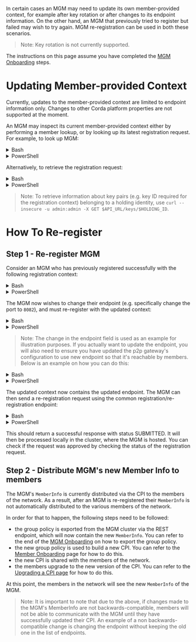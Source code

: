 In certain cases an MGM may need to update its own member-provided context, for example after key rotation or after changes to its endpoint information. On the other hand, an MGM that previously tried to register but failed may wish to try again. MGM re-registration can be used in both these scenarios.

> Note: Key rotation is not currently supported.

The instructions on this page assume you have completed the [MGM Onboarding](https://github.com/corda/corda-runtime-os/wiki/MGM-Onboarding) steps.

# Updating Member-provided Context

Currently, updates to the member-provided context are limited to endpoint information only. Changes to other Corda platform properties are not supported at the moment.

An MGM may inspect its current member-provided context either by performing a member lookup, or by looking up its latest registration request.
For example, to look up MGM:
<details>
<summary>Bash</summary>

```bash
curl --insecure -u admin:admin -X GET $API_URL/members/$HOLDING_ID?O=MGM
```
</details>
<details>
<summary>PowerShell</summary>

```PowerShell
Invoke-RestMethod -SkipCertificateCheck  -Headers @{Authorization=("Basic {0}" -f $AUTH_INFO)} -Uri "$API_URL/members/$HOLDING_ID?O=MGM" | ConvertTo-Json -Depth 4
```
</details>  

Alternatively, to retrieve the registration request:
<details>
<summary>Bash</summary>

```bash
export REGISTRATION_ID=<registration ID>
curl --insecure -u admin:admin -X GET $API_URL/membership/$HOLDING_ID/$REGISTRATION_ID
```
</details>
<details>
<summary>PowerShell</summary>

```PowerShell
$REGISTRATION_ID = <registration ID>
Invoke-RestMethod -SkipCertificateCheck  -Headers @{Authorization=("Basic {0}" -f $AUTH_INFO)} -Uri "$API_URL/membership/$HOLDING_ID/$REGISTRATION_ID"
```
</details>

> Note: To retrieve information about key pairs (e.g. key ID required for the registration context) belonging to a holding identity, use `curl --insecure -u admin:admin -X GET $API_URL/keys/$HOLDING_ID`.

# How To Re-register

## Step 1 - Re-register MGM

Consider an MGM who has previously registered successfully with the following registration context:
<details>
<summary>Bash</summary>

```bash
export REGISTRATION_CONTEXT='{
  "corda.session.keys.0.id": "'$SESSION_KEY_ID'",
  "corda.ecdh.key.id": "'$ECDH_KEY_ID'",
  "corda.group.protocol.registration": "net.corda.membership.impl.registration.dynamic.member.DynamicMemberRegistrationService",
  "corda.group.protocol.synchronisation": "net.corda.membership.impl.synchronisation.MemberSynchronisationServiceImpl",
  "corda.group.protocol.p2p.mode": "Authenticated_Encryption",
  "corda.group.key.session.policy": "Combined",
  "corda.group.pki.session": "NoPKI",
  "corda.group.pki.tls": "Standard",
  "corda.group.tls.type": "OneWay",
  "corda.group.tls.version": "1.3",
  "corda.endpoints.0.connectionURL": "https://'$P2P_GATEWAY_HOST':'$P2P_GATEWAY_PORT'",
  "corda.endpoints.0.protocolVersion": "1",
  "corda.group.trustroot.tls.0" : "'$TLS_CA_CERT'"
}'
```
</details>
<details>
<summary>PowerShell</summary>

```PowerShell
$REGISTRATION_CONTEXT = @{
  'corda.session.keys.0.id': $SESSION_KEY_ID,
  'corda.ecdh.key.id': $ECDH_KEY_ID,
  'corda.group.protocol.registration': "net.corda.membership.impl.registration.dynamic.member.DynamicMemberRegistrationService",
  'corda.group.protocol.synchronisation': "net.corda.membership.impl.synchronisation.MemberSynchronisationServiceImpl",
  'corda.group.protocol.p2p.mode': "Authenticated_Encryption",
  'corda.group.key.session.policy': "Combined",
  'corda.group.pki.session': "NoPKI",
  'corda.group.pki.tls': "Standard",
  'corda.group.tls.type': "OneWay",
  'corda.group.tls.version': "1.3",
  'corda.endpoints.0.connectionURL': "https://$P2P_GATEWAY_HOST:$P2P_GATEWAY_PORT",
  'corda.endpoints.0.protocolVersion': "1",
  'corda.group.trustroot.tls.0' : $TLS_CA_CERT
}
```
</details>

The MGM now wishes to change their endpoint (e.g. specifically change the port to `8082`), and must re-register with the updated context:
<details>
<summary>Bash</summary>

```bash
export REGISTRATION_CONTEXT='{
  "corda.session.keys.0.id": "'$SESSION_KEY_ID'",
  "corda.ecdh.key.id": "'$ECDH_KEY_ID'",
  "corda.group.protocol.registration": "net.corda.membership.impl.registration.dynamic.member.DynamicMemberRegistrationService",
  "corda.group.protocol.synchronisation": "net.corda.membership.impl.synchronisation.MemberSynchronisationServiceImpl",
  "corda.group.protocol.p2p.mode": "Authenticated_Encryption",
  "corda.group.key.session.policy": "Combined",
  "corda.group.pki.session": "NoPKI",
  "corda.group.pki.tls": "Standard",
  "corda.group.tls.type": "OneWay",
  "corda.group.tls.version": "1.3",
  "corda.endpoints.0.connectionURL": "https://'$P2P_GATEWAY_HOST':8082",
  "corda.endpoints.0.protocolVersion": "1",
  "corda.group.trustroot.tls.0" : "'$TLS_CA_CERT'"
}'
```
</details>
<details>
<summary>PowerShell</summary>

```PowerShell
$REGISTRATION_CONTEXT = @{
  'corda.session.keys.0.id': $SESSION_KEY_ID,
  'corda.ecdh.key.id': $ECDH_KEY_ID,
  'corda.group.protocol.registration': "net.corda.membership.impl.registration.dynamic.member.DynamicMemberRegistrationService",
  'corda.group.protocol.synchronisation': "net.corda.membership.impl.synchronisation.MemberSynchronisationServiceImpl",
  'corda.group.protocol.p2p.mode': "Authenticated_Encryption",
  'corda.group.key.session.policy': "Combined",
  'corda.group.pki.session': "NoPKI",
  'corda.group.pki.tls': "Standard",
  'corda.group.tls.type': "OneWay",
  'corda.group.tls.version': "1.3",
  'corda.endpoints.0.connectionURL': "https://$P2P_GATEWAY_HOST:8082",
  'corda.endpoints.0.protocolVersion': "1",
  'corda.group.trustroot.tls.0' : $TLS_CA_CERT
}
```
</details>

> Note: The change in the endpoint field is used as an example for illustration purposes. If you actually want to update the endpoint, you will also need to ensure you have updated the p2p gateway's configuration to use new endpoint so that it's reachable by members. Below is an example on how you can do this:

<details>
<summary>Bash</summary>

```bash
export NEW_CONFIG='{
  "config": { "serversConfiguration":[{"hostAddress":"'$P2P_GATEWAY_HOST'","hostPort":8082,"urlPath":"/"}]},
  "schemaVersion": {
    "major": 1,
    "minor": 0
  },
  "section": "corda.p2p.gateway",
  "version": "'$LATEST_VERSION'"
}'
curl --insecure -u admin:admin -d "$NEW_CONFIG" -X 'PUT' $API_URL/config
```

</details>

<details>
<summary>PowerShell</summary>

```PowerShell
$CONFIG_VERSION = (Invoke-RestMethod -SkipCertificateCheck  -Headers @{Authorization=("Basic {0}" -f $AUTH_INFO)} -Uri "$API_URL/config/corda.p2p.gateway").version
Invoke-RestMethod -SkipCertificateCheck  -Headers @{Authorization=("Basic {0}" -f $AUTH_INFO)} -Method Put -Uri "$API_URL/config" -Body (ConvertTo-Json -Depth 4 @{
    section = "corda.p2p.gateway"
    version = $LATEST_VERSION
    config = @{
        serversConfiguration = @(@{
            hostAddress = $P2P_GATEWAY_HOST
            hostPort = 8082
            urlPath = "/"
        })
    }
    schemaVersion = @{
        major = 1
        minor = 0
    }
})

```
</details>

The updated context now contains the updated endpoint. The MGM can then send a re-registration request using the common registration/re-registration endpoint:
<details>
<summary>Bash</summary>

```bash
export REGISTRATION_REQUEST='{"memberRegistrationRequest":{"context": '$REGISTRATION_CONTEXT'}}'
curl --insecure -u admin:admin -d "$REGISTRATION_REQUEST" $API_URL/membership/$HOLDING_ID
```
</details>
<details>
<summary>PowerShell</summary>

```PowerShell
$RESGISTER_RESPONSE = Invoke-RestMethod -SkipCertificateCheck  -Headers @{Authorization=("Basic {0}" -f $AUTH_INFO)} -Method Post -Uri "$API_URL/membership/$HOLDING_ID" -Body (ConvertTo-Json -Depth 4 @{
    memberRegistrationRequest = @{
        context = $REGISTRATION_CONTEXT
    }
})
$RESGISTER_RESPONSE.registrationStatus
```
</details>

This should return a successful response with status SUBMITTED. It will then be processed locally in the cluster, where the MGM is hosted. You can check if the request was approved by checking the status of the registration request.

## Step 2 - Distribute MGM's new Member Info to members

The MGM's `MemberInfo` is currently distributed via the CPI to the members of the network. 
As a result, after an MGM is re-registered their `MemberInfo` is not automatically distributed to the various members of the network.

In order for that to happen, the following steps need to be followed:
* the group policy is exported from the MGM cluster via the REST endpoint, which will now contain the new `MemberInfo`. You can refer to the end of the [MGM Onboarding](https://github.com/corda/corda-runtime-os/wiki/Member-Onboarding-(Dynamic-Networks)) on how to export the group policy.
* the new group policy is used to build a new CPI. You can refer to the [Member Onboarding]() page for how to do this.
* the new CPI is shared with the members of the network.
* the members upgrade to the new version of the CPI. You can refer to the [Upgrading a CPI page](https://docs.r3.com/en/platform/corda/5.1/deploying-operating/vnodes/upgrade-cpi.html) for how to do this.

At this point, the members in the network will see the new `MemberInfo` of the MGM.

> Note: It is important to note that due to the above, if changes made to the MGM's MemberInfo are not backwards-compatible, members will not be able to communicate with the MGM until they have successfully updated their CPI. An example of a non backwards-compatible change is changing the endpoint without keeping the old one in the list of endpoints. 